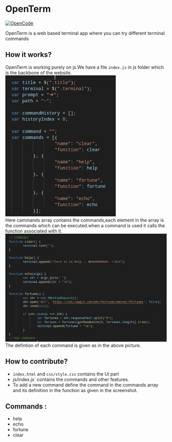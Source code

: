 # OpenTerm

[![OpenCode](https://img.shields.io/badge/Open-Code-ff6a00.svg?style=flat-square)](https://opencode18.github.io)

OpenTerm is a web based terminal app where you can try different terminal commands

## How it works?
OpenTerm is working purely on js.We have a file `index.js` in js folder which is the backbone of the website.
![](./screenshots/scr1.png)  
Here cammands array contains the commands,each element in the array is the commands which can be executed.when a command is used it calls the function associated with it.
![](./screenshots/scr2.png)  
The defintion of each command is given as in the above picture.


## How to contribute?

* `index.html` and `css/style.css` contains the UI part
* js/index.js` contains the commands and other features.
* To add a new command define the command in the commands array and its definition in the function as given in the screenshot.


## Commands :
* help
* echo
* fortune
* clear
